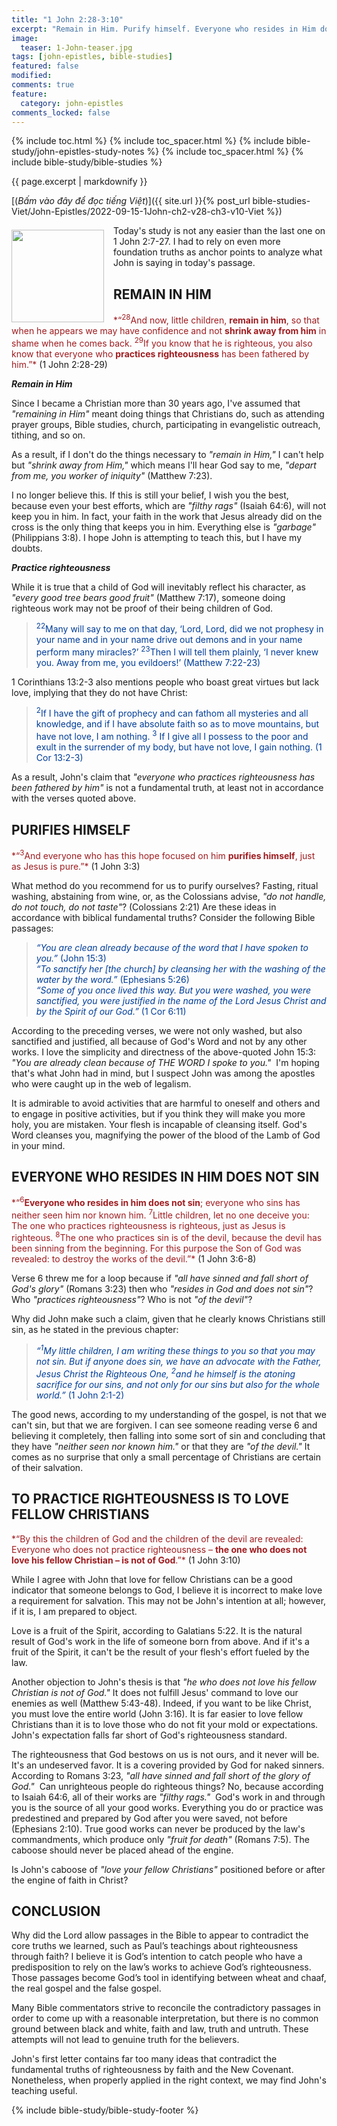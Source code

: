 ```yaml
---
title: "1 John 2:28-3:10"
excerpt: "Remain in Him. Purify himself. Everyone who resides in Him does not sin. So it is with the one who does not love his fellow Christians."
image:
  teaser: 1-John-teaser.jpg
tags: [john-epistles, bible-studies]
featured: false
modified:
comments: true
feature:
  category: john-epistles
comments_locked: false
---
```


{% include toc.html %}
{% include toc_spacer.html %}
{% include bible-study/john-epistles-study-notes %}
{% include toc_spacer.html %}
{% include bible-study/bible-studies %}

{{ page.excerpt | markdownify }}

[(<em>Bấm vào đây để đọc tiếng Việt</em>)]({{ site.url }}{% post_url bible-studies-Viet/John-Epistles/2022-09-15-1John-ch2-v28-ch3-v10-Viet %})
<div>
<p>
<img alt src="{{ site.url }}/assets/images/1-John-teaser.jpg" style="border: 0px none; margin: 7px 15px 0px 0px; max-width: 100%; height: 148px; padding: 0px; float: left;">
Today's study is not any easier than the last one on 1 John 2:7-27. I had to rely on even more foundation truths as anchor points to analyze what John is saying in today's passage.
</p>
</div>

## REMAIN IN HIM  

<span style="color: rgb(159, 29, 33);">
*“<sup>28</sup>And now, little children, <strong>remain in him</strong>, so that when he appears we may have confidence and not <strong>shrink away from him</strong> in shame when he comes back. <sup>29</sup>If you know that he is righteous, you also know that everyone who <strong>practices righteousness</strong> has been fathered by him.”*
</span>
(1 John 2:28-29) 

***Remain in Him***

Since I became a Christian more than 30 years ago, I've assumed that *"remaining in Him"* meant doing things that Christians do, such as attending prayer groups, Bible studies, church, participating in evangelistic outreach, tithing, and so on.

As a result, if I don't do the things necessary to *"remain in Him,"* I can't help but *"shrink away from Him,"* which means I'll hear God say to me, *"depart from me, you worker of iniquity"* (Matthew 7:23).

I no longer believe this. If this is still your belief, I wish you the best, because even your best efforts, which are *"filthy rags"* (Isaiah 64:6), will not keep you in him. In fact, your faith in the work that Jesus already did on the cross is the only thing that keeps you in him. Everything else is *"garbage"*  (Philippians 3:8). I hope John is attempting to teach this, but I have my doubts.

***Practice righteousness***

While it is true that a child of God will inevitably reflect his character, as *"every good tree bears good fruit"* (Matthew 7:17), someone doing righteous work may not be proof of their being children of God.


> <span style="color: rgb(0, 61, 152);"><sup>22</sup>Many will say to me on that day, ‘Lord, Lord, did we not prophesy in your name and in your name drive out demons and in your name perform many miracles?’ <sup>23</sup>Then I will tell them plainly, ‘I never knew you. Away from me, you evildoers!’ (Matthew 7:22-23)</span>

1 Corinthians 13:2-3 also mentions people who boast great virtues but lack love, implying that they do not have Christ:

> <span style="color: rgb(0, 61, 152);"><sup>2</sup>If I have the gift of prophecy and can fathom all mysteries and all knowledge, and if I have absolute faith so as to move mountains, but have not love, I am nothing. <sup>3</sup> If I give all I possess to the poor and exult in the surrender of my body, but have not love, I gain nothing. (1 Cor 13:2-3)</span>

As a result, John's claim that *"everyone who practices righteousness has been fathered by him"* is not a fundamental truth, at least not in accordance with the verses quoted above.

## PURIFIES HIMSELF  

<span style="color: rgb(159, 29, 33);">
*“<sup>3</sup>And everyone who has this hope focused on him <strong>purifies himself</strong>, just as Jesus is pure.”*
</span>
(1 John 3:3) 

What method do you recommend for us to purify ourselves? Fasting, ritual washing, abstaining from wine, or, as the Colossians advise, *"do not handle, do not touch, do not taste"*? (Colossians 2:21) Are these ideas in accordance with biblical fundamental truths? Consider the following Bible passages:

> <span style="color: rgb(0, 61, 152);">*“You are clean already because of the word that I have  spoken to you.”* (John 15:3)<br />    *“To sanctify her \[the church\] by cleansing her with the washing of the water by the word.”* (Ephesians 5:26)<br />    *“Some of you once lived this way. But you were washed, you were sanctified, you were justified in the name of the Lord Jesus Christ and by the Spirit of our God.”* (1 Cor 6:11)</span>

According to the preceding verses, we were not only washed, but also sanctified and justified, all because of God's Word and not by any other works. I love the simplicity and directness of the above-quoted John 15:3: *"You are already clean because of THE WORD I spoke to you."*  I'm hoping that's what John had in mind, but I suspect John was among the apostles who were caught up in the web of legalism.

It is admirable to avoid activities that are harmful to oneself and others and to engage in positive activities, but if you think they will make you more holy, you are mistaken. Your flesh is incapable of cleansing itself. God's Word cleanses you, magnifying the power of the blood of the Lamb of God in your mind.

## EVERYONE WHO RESIDES IN HIM DOES NOT SIN


<span style="color: rgb(159, 29, 33);">
*“<sup>6</sup><strong>Everyone who resides in him does not sin</strong>; everyone who sins has neither seen him nor known him. <sup>7</sup>Little children, let no one deceive you: The one who practices righteousness is righteous, just as Jesus is righteous. <sup>8</sup>The one who practices sin is of the devil, because the devil has been sinning from the beginning. For this purpose the Son of God was revealed: to destroy the works of the devil.”*
</span>
(1 John 3:6-8)  

Verse 6 threw me for a loop because if *"all have sinned and fall short of God's glory"* (Romans 3:23) then who *"resides in God and does not sin"*? Who *"practices righteousness"*? Who is not *"of the devil"*?

Why did John make such a claim, given that he clearly knows Christians still sin, as he stated in the previous chapter:

 >  <span style="color: rgb(0, 61, 152);">*“<sup>1</sup>My little children, I am writing these things to you so that you may not sin. But if anyone does sin, we have an advocate with the Father, Jesus Christ the Righteous One, <sup>2</sup>and he himself is the atoning sacrifice for our sins, and not only for our sins but also for the whole world.”* (1 John 2:1-2)  </span>

The good news, according to my understanding of the gospel, is not that we can't sin, but that we are forgiven. I can see someone reading verse 6 and believing it completely, then falling into some sort of sin and concluding that they have *"neither seen nor known him."* or that they are *"of the devil."* It comes as no surprise that only a small percentage of Christians are certain of their salvation.

## TO PRACTICE RIGHTEOUSNESS IS TO LOVE FELLOW CHRISTIANS  

<span style="color: rgb(159, 29, 33);">
*“By this the children of God and the children of the devil are revealed: Everyone who does not practice righteousness – <strong>the one who does not love his fellow Christian – is not of God</strong>.”*
</span>
(1 John 3:10)  

While I agree with John that love for fellow Christians can be a good indicator that someone belongs to God, I believe it is incorrect to make love a requirement for salvation. This may not be John's intention at all; however, if it is, I am prepared to object.

Love is a fruit of the Spirit, according to Galatians 5:22. It is the natural result of God's work in the life of someone born from above. And if it's a fruit of the Spirit, it can't be the result of your flesh's effort fueled by the law.

Another objection to John's thesis is that *"he who does not love his fellow Christian is not of God."* It does not fulfill Jesus' command to love our enemies as well (Matthew 5:43-48). Indeed, if you want to be like Christ, you must love the entire world (John 3:16). It is far easier to love fellow Christians than it is to love those who do not fit your mold or expectations. John's expectation falls far short of God's righteousness standard.

The righteousness that God bestows on us is not ours, and it never will be. It's an undeserved favor. It is a covering provided by God for naked sinners. According to Romans 3:23, *"all have sinned and fall short of the glory of God."*  Can unrighteous people do righteous things? No, because according to Isaiah 64:6, all of their works are *"filthy rags."*  God's work in and through you is the source of all your good works. Everything you do or practice was predestined and prepared by God after you were saved, not before (Ephesians 2:10). True good works can never be produced by the law's commandments, which produce only *"fruit for death"* (Romans 7:5). The caboose should never be placed ahead of the engine.

Is John's caboose of *"love your fellow Christians"* positioned before or after the engine of faith in Christ?

## CONCLUSION  

Why did the Lord allow passages in the Bible to appear to contradict the core truths we learned, such as Paul’s teachings about righteousness through faith? I believe it is God’s intention to catch people who have a predisposition to rely on the law’s works to achieve God’s righteousness. Those passages become God’s tool in identifying between wheat and chaaf, the real gospel and the false gospel.  

Many Bible commentators strive to reconcile the contradictory passages in order to come up with a reasonable interpretation, but there is no common ground between black and white, faith and law, truth and untruth. These attempts will not lead to genuine truth for the believers.  

John's first letter contains far too many ideas that contradict the fundamental truths of righteousness by faith and the New Covenant. Nonetheless, when properly applied in the right context, we may find John's teaching useful.

{% include bible-study/bible-study-footer %}

